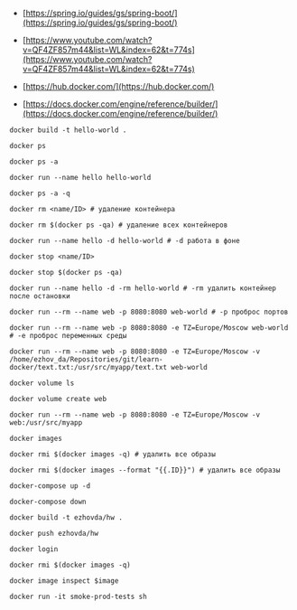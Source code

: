 - [https://spring.io/guides/gs/spring-boot/](https://spring.io/guides/gs/spring-boot/)

- [https://www.youtube.com/watch?v=QF4ZF857m44&list=WL&index=62&t=774s](https://www.youtube.com/watch?v=QF4ZF857m44&list=WL&index=62&t=774s)

- [https://hub.docker.com/](https://hub.docker.com/)

- [https://docs.docker.com/engine/reference/builder/](https://docs.docker.com/engine/reference/builder/)

```
docker build -t hello-world .

docker ps

docker ps -a

docker run --name hello hello-world

docker ps -a -q

docker rm <name/ID> # удаление контейнера

docker rm $(docker ps -qa) # удаление всех контейнеров

docker run --name hello -d hello-world # -d работа в фоне

docker stop <name/ID>

docker stop $(docker ps -qa)

docker run --name hello -d -rm hello-world # -rm удалить контейнер после остановки

docker run --rm --name web -p 8080:8080 web-world # -p проброс портов

docker run --rm --name web -p 8080:8080 -e TZ=Europe/Moscow web-world # -e проброс переменных среды

docker run --rm --name web -p 8080:8080 -e TZ=Europe/Moscow -v /home/ezhov_da/Repositories/git/learn-docker/text.txt:/usr/src/myapp/text.txt web-world

docker volume ls

docker volume create web

docker run --rm --name web -p 8080:8080 -e TZ=Europe/Moscow -v web:/usr/src/myapp

docker images

docker rmi $(docker images -q) # удалить все образы

docker rmi $(docker images --format "{{.ID}}") # удалить все образы

docker-compose up -d

docker-compose down

docker build -t ezhovda/hw .

docker push ezhovda/hw

docker login

docker rmi $(docker images -q)

docker image inspect $image

docker run -it smoke-prod-tests sh
```
